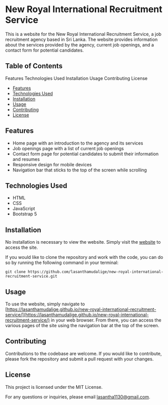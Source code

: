 # New Royal International Recruitment Service
This is a website for the New Royal International Recruitment Service, a job recruitment agency based in Sri Lanka. The website provides information about the services provided by the agency, current job openings, and a contact form for potential candidates.

## Table of Contents
Features
Technologies Used
Installation
Usage
Contributing
License
* [Features](#features)
* [Technologies Used](#technologies-used)
* [Installation](#installation)
* [Usage](#usage)
* [Contributing](#contributing)
* [License](#license)

## Features
- Home page with an introduction to the agency and its services
- Job openings page with a list of current job openings
- Contact form page for potential candidates to submit their information and resumes
- Responsive design for mobile devices
- Navigation bar that sticks to the top of the screen while scrolling

## Technologies Used
- HTML
- CSS
- JavaScript
- Bootstrap 5

## Installation
No installation is necessary to view the website. Simply visit the [website](#) to access the site.

If you would like to clone the repository and work with the code, you can do so by running the following command in your terminal:
```
git clone https://github.com/lasanthamudalige/new-royal-international-recruitment-service.git
```

## Usage
To use the website, simply navigate to [https://lasanthamudalige.github.io/new-royal-international-recruitment-service/](https://lasanthamudalige.github.io/new-royal-international-recruitment-service/) in your web browser. From there, you can access the various pages of the site using the navigation bar at the top of the screen.

## Contributing
Contributions to the codebase are welcome. If you would like to contribute, please fork the repository and submit a pull request with your changes.

## License
This project is licensed under the MIT License.

For any questions or inquiries, please email [lasantha1130@gmail.com](lasantha1130@gmail.com).
